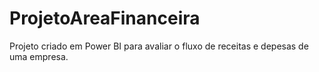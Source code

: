 # ProjetoAreaFinanceira
 Projeto criado em Power BI para avaliar o fluxo de receitas e depesas de uma empresa.

